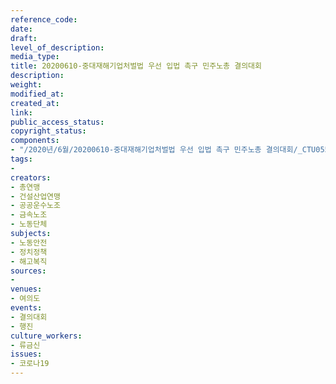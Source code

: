 ```yaml
---
reference_code: 
date: 
draft: 
level_of_description: 
media_type: 
title: 20200610-중대재해기업처벌법 우선 입법 촉구 민주노총 결의대회
description: 
weight: 
modified_at: 
created_at: 
link: 
public_access_status: 
copyright_status: 
components:
- "/2020년/6월/20200610-중대재해기업처벌법 우선 입법 촉구 민주노총 결의대회/_CTU0559.jpg"
tags:
- 
creators:
- 총연맹
- 건설산업연맹
- 공공운수노조
- 금속노조
- 노동단체
subjects:
- 노동안전
- 정치정책
- 해고복직
sources:
- 
venues:
- 여의도
events:
- 결의대회
- 행진
culture_workers:
- 류금신
issues:
- 코로나19
---
```


